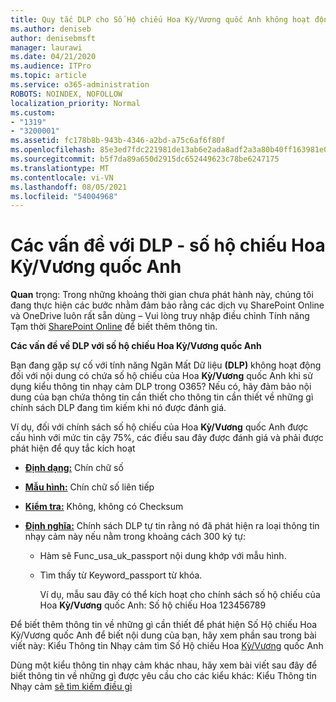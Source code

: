 ```yaml
---
title: Quy tắc DLP cho Số Hộ chiếu Hoa Kỳ/Vương quốc Anh không hoạt động
ms.author: deniseb
author: denisebmsft
manager: laurawi
ms.date: 04/21/2020
ms.audience: ITPro
ms.topic: article
ms.service: o365-administration
ROBOTS: NOINDEX, NOFOLLOW
localization_priority: Normal
ms.custom:
- "1319"
- "3200001"
ms.assetid: fc178b8b-943b-4346-a2bd-a75c6af6f80f
ms.openlocfilehash: 85e3ed7fdc221981de13ab6e2ada8adf2a3a80b40ff163981e047cc4a02a1514
ms.sourcegitcommit: b5f7da89a650d2915dc652449623c78be6247175
ms.translationtype: MT
ms.contentlocale: vi-VN
ms.lasthandoff: 08/05/2021
ms.locfileid: "54004968"
---
```

# <a name="problems-with-dlp---usuk-passport-numbers"></a>Các vấn đề với DLP - số hộ chiếu Hoa Kỳ/Vương quốc Anh

**Quan** trọng: Trong những khoảng thời gian chưa phát hành này, chúng tôi đang thực hiện các bước nhằm đảm bảo rằng các dịch vụ SharePoint Online và OneDrive luôn rất sẵn dùng – Vui lòng truy nhập điều chỉnh Tính năng Tạm thời [SharePoint Online](https://aka.ms/ODSPAdjustments) để biết thêm thông tin.

**Các vấn đề về DLP với số hộ chiếu Hoa Kỳ/Vương quốc Anh**

Bạn đang gặp sự cố với tính năng Ngăn Mất Dữ liệu **(DLP)** không hoạt động đối với nội dung có chứa số hộ chiếu của Hoa **Kỳ/Vương** quốc Anh khi sử dụng kiểu thông tin nhạy cảm DLP trong O365? Nếu có, hãy đảm bảo nội dung của bạn chứa thông tin cần thiết cho thông tin cần thiết về những gì chính sách DLP đang tìm kiếm khi nó được đánh giá.
  
Ví dụ, đối với chính sách số hộ chiếu của Hoa **Kỳ/Vương** quốc Anh được cấu hình với mức tin cậy 75%, các điều sau đây được đánh giá và phải được phát hiện để quy tắc kích hoạt
  
- **[Định dạng:](https://docs.microsoft.com/microsoft-365/compliance/sensitive-information-type-entity-definitions#format-77)** Chín chữ số

- **[Mẫu hình:](https://docs.microsoft.com/microsoft-365/compliance/sensitive-information-type-entity-definitions#pattern-77)** Chín chữ số liên tiếp

- **[Kiểm tra:](https://docs.microsoft.com/microsoft-365/compliance/sensitive-information-type-entity-definitions#checksum-76)** Không, không có Checksum

- **[Định nghĩa:](https://docs.microsoft.com/microsoft-365/compliance/sensitive-information-type-entity-definitions#definition-77)** Chính sách DLP tự tin rằng nó đã phát hiện ra loại thông tin nhạy cảm này nếu nằm trong khoảng cách 300 ký tự:

  - Hàm sẽ Func_usa_uk_passport nội dung khớp với mẫu hình.

  - Tìm thấy từ Keyword_passport từ khóa.

    Ví dụ, mẫu sau đây có thể kích hoạt cho chính sách số hộ chiếu của Hoa **Kỳ/Vương** quốc Anh: Số hộ chiếu Hoa 123456789

Để biết thêm thông tin về những gì cần thiết để phát hiện Số Hộ chiếu Hoa Kỳ/Vương quốc Anh để biết nội dung của bạn, hãy xem phần sau trong bài viết này: Kiểu Thông tin Nhạy cảm tìm Số Hộ chiếu Hoa [Kỳ/Vương](https://docs.microsoft.com/microsoft-365/compliance/sensitive-information-type-entity-definitions#us--uk-passport-number) quốc Anh
  
Dùng một kiểu thông tin nhạy cảm khác nhau, hãy xem bài viết sau đây để biết thông tin về những gì được yêu cầu cho các kiểu khác: Kiểu Thông tin Nhạy cảm [sẽ tìm kiếm điều gì](https://docs.microsoft.com/microsoft-365/compliance/sensitive-information-type-entity-definitions)
  
